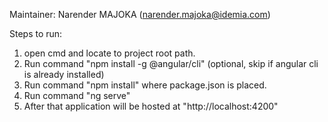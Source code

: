Maintainer: Narender MAJOKA (narender.majoka@idemia.com)

Steps to run:
1. open cmd and locate to project root path.
2. Run command "npm install -g @angular/cli" (optional, skip if angular cli is already installed)
3. Run command "npm install" where package.json is placed.
4. Run command "ng serve"
5. After that application will be hosted at "http://localhost:4200"
